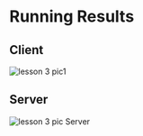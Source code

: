 # Running Results

## Client  
![lesson 3 pic1](https://user-images.githubusercontent.com/83746881/177822075-f963a71a-277e-442e-8c6b-1cbd500365c4.png)

## Server  
![lesson 3 pic Server](https://user-images.githubusercontent.com/83746881/177822095-b1503020-48f2-47c8-9d70-77ba69d1ae5b.png)
